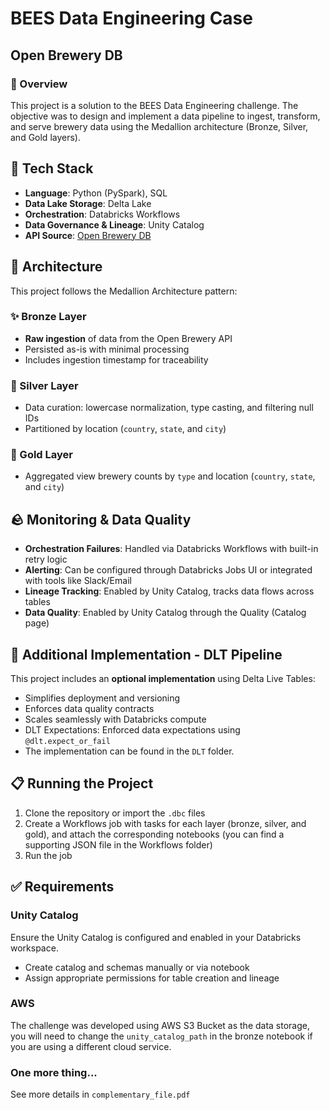 # BEES Data Engineering Case
## Open Brewery DB

### 🌟 Overview
This project is a solution to the BEES Data Engineering challenge. The objective was to design and implement a data pipeline to ingest, transform, and serve brewery data using the Medallion architecture (Bronze, Silver, and Gold layers).

## 🚀 Tech Stack
- **Language**: Python (PySpark), SQL
- **Data Lake Storage**: Delta Lake
- **Orchestration**: Databricks Workflows
- **Data Governance & Lineage**: Unity Catalog
- **API Source**: [Open Brewery DB](https://www.openbrewerydb.org/)

## 📃 Architecture
This project follows the Medallion Architecture pattern:

### ✨ Bronze Layer
- **Raw ingestion** of data from the Open Brewery API
- Persisted as-is with minimal processing
- Includes ingestion timestamp for traceability

### 💖 Silver Layer
- Data curation: lowercase normalization, type casting, and filtering null IDs
- Partitioned by location (`country`, `state`, and `city`)

### 🌟 Gold Layer
- Aggregated view brewery counts by `type` and location (`country`, `state`, and `city`)

## 🪨 Monitoring & Data Quality
- **Orchestration Failures**: Handled via Databricks Workflows with built-in retry logic
- **Alerting**: Can be configured through Databricks Jobs UI or integrated with tools like Slack/Email
- **Lineage Tracking**: Enabled by Unity Catalog, tracks data flows across tables
- **Data Quality**: Enabled by Unity Catalog through the Quality (Catalog page)

## 🔹 Additional Implementation - DLT Pipeline
This project includes an **optional implementation** using Delta Live Tables:
- Simplifies deployment and versioning
- Enforces data quality contracts
- Scales seamlessly with Databricks compute
- DLT Expectations: Enforced data expectations using `@dlt.expect_or_fail`
- The implementation can be found in the `DLT` folder.

## 📋 Running the Project
1. Clone the repository or import the `.dbc` files
2. Create a Workflows job with tasks for each layer (bronze, silver, and gold), and attach the corresponding notebooks (you can find a supporting JSON file in the Workflows folder)
3. Run the job

## ✅ Requirements

### Unity Catalog
Ensure the Unity Catalog is configured and enabled in your Databricks workspace.
- Create catalog and schemas manually or via notebook
- Assign appropriate permissions for table creation and lineage

### AWS
The challenge was developed using AWS S3 Bucket as the data storage, you will need to change the `unity_catalog_path` in the bronze notebook if you are using a different cloud service.

### One more thing...

See more details in `complementary_file.pdf`
